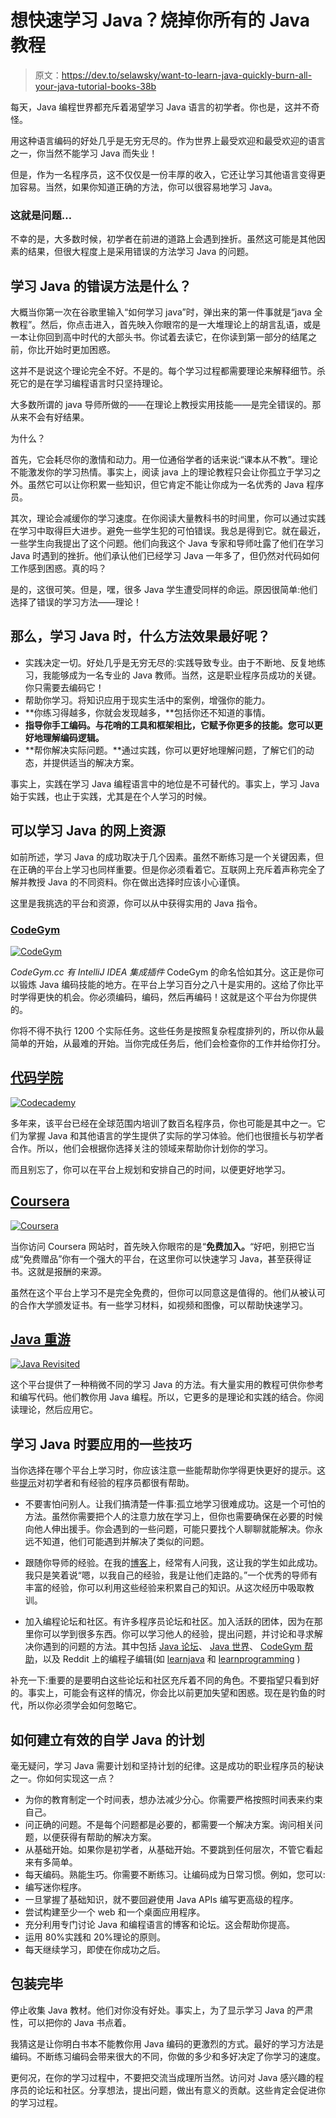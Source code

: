 # 想快速学习 Java？烧掉你所有的 Java 教程

> 原文：<https://dev.to/selawsky/want-to-learn-java-quickly-burn-all-your-java-tutorial-books-38b>

每天，Java 编程世界都充斥着渴望学习 Java 语言的初学者。你也是，这并不奇怪。

用这种语言编码的好处几乎是无穷无尽的。作为世界上最受欢迎和最受欢迎的语言之一，你当然不能学习 Java 而失业！

但是，作为一名程序员，这不仅仅是一份丰厚的收入，它还让学习其他语言变得更加容易。当然，如果你知道正确的方法，你可以很容易地学习 Java。

### 这就是问题…

不幸的是，大多数时候，初学者在前进的道路上会遇到挫折。虽然这可能是其他因素的结果，但很大程度上是采用错误的方法学习 Java 的问题。

## 学习 Java 的错误方法是什么？

大概当你第一次在谷歌里输入“如何学习 java”时，弹出来的第一件事就是“java 全教程”。然后，你点击进入，首先映入你眼帘的是一大堆理论上的胡言乱语，或是一本让你回到高中时代的大部头书。你试着去读它，在你读到第一部分的结尾之前，你比开始时更加困惑。

这并不是说这个理论完全不好。不是的。每个学习过程都需要理论来解释细节。杀死它的是在学习编程语言时只坚持理论。

大多数所谓的 java 导师所做的——在理论上教授实用技能——是完全错误的。那从来不会有好结果。

为什么？

首先，它会耗尽你的激情和动力。用一位通俗学者的话来说:“课本从不教”。理论不能激发你的学习热情。事实上，阅读 java 上的理论教程只会让你孤立于学习之外。虽然它可以让你积累一些知识，但它肯定不能让你成为一名优秀的 Java 程序员。

其次，理论会减缓你的学习速度。在你阅读大量教科书的时间里，你可以通过实践在学习中取得巨大进步。避免一些学生犯的可怕错误。我总是得到它。就在最近，一些学生向我提出了这个问题。他们向我这个 Java 专家和导师吐露了他们在学习 Java 时遇到的挫折。他们承认他们已经学习 Java 一年多了，但仍然对代码如何工作感到困惑。真的吗？

是的，这很可笑。但是，嘿，很多 Java 学生遭受同样的命运。原因很简单:他们选择了错误的学习方法——理论！

## 那么，学习 Java 时，什么方法效果最好呢？

*   实践决定一切。好处几乎是无穷无尽的:实践导致专业。由于不断地、反复地练习，我能够成为一名专业的 Java 教师。当然，这是职业程序员成功的关键。你只需要去编码它！
*   帮助你学习。将知识应用于现实生活中的案例，增强你的能力。
*   **你练习得越多，你就会发现越多，**包括你还不知道的事情。
*   **指导你手工编码。与花哨的工具和框架相比，它赋予你更多的技能。您可以更好地理解编码逻辑。**
*   **帮你解决实际问题。**通过实践，你可以更好地理解问题，了解它们的动态，并提供适当的解决方案。

事实上，实践在学习 Java 编程语言中的地位是不可替代的。事实上，学习 Java 始于实践，也止于实践，尤其是在个人学习的时候。

## 可以学习 Java 的网上资源

如前所述，学习 Java 的成功取决于几个因素。虽然不断练习是一个关键因素，但在正确的平台上学习也同样重要。但是你必须看着它。互联网上充斥着声称完全了解并教授 Java 的不同资料。你在做出选择时应该小心谨慎。

这里是我挑选的平台和资源，你可以从中获得实用的 Java 指令。

### [CodeGym](https://codegym.cc/)

[![CodeGym](img/74915fb2edb83b5c701237ce2f8865b2.png "CodeGym")](https://res.cloudinary.com/practicaldev/image/fetch/s--hvDgIYbS--/c_limit%2Cf_auto%2Cfl_progressive%2Cq_auto%2Cw_880/https://miro.medium.com/max/630/1%2A0ghVc5UCwSo_lw0ymv4BuQ.jpeg)

*CodeGym.cc 有 IntelliJ IDEA 集成插件*
CodeGym 的命名恰如其分。这正是你可以锻炼 Java 编码技能的地方。在平台上学习百分之八十是实用的。这给了你比平时学得更快的机会。你必须编码，编码，然后再编码！这就是这个平台为你提供的。

你将不得不执行 1200 个实际任务。这些任务是按照复杂程度排列的，所以你从最简单的开始，从最难的开始。当你完成任务后，他们会检查你的工作并给你打分。

## [代码学院](https://www.codecademy.com/catalog/language/java)

[![Codecademy](img/6b0bb5f7e678ac501560142b97a0115a.png "Codecademy")](https://res.cloudinary.com/practicaldev/image/fetch/s--QvxeuCrj--/c_limit%2Cf_auto%2Cfl_progressive%2Cq_auto%2Cw_880/https://miro.medium.com/max/630/1%2A5-oWQrpgayt00c5M5V_7RA.png)

多年来，该平台已经在全球范围内培训了数百名程序员，你也可能是其中之一。它们为掌握 Java 和其他语言的学生提供了实际的学习体验。他们也很擅长与初学者合作。所以，他们会根据你选择关注的领域来帮助你计划你的学习。

而且别忘了，你可以在平台上规划和安排自己的时间，以便更好地学习。

## [Coursera](https://www.coursera.org/courses?query=java&)

[![Coursera](img/4ee189914565873293683cc2c65d5786.png "Coursera")](https://res.cloudinary.com/practicaldev/image/fetch/s--QSn0qf2L--/c_limit%2Cf_auto%2Cfl_progressive%2Cq_auto%2Cw_880/https://miro.medium.com/max/630/1%2AbInpsnfLgkM3nNRCfb7yrw.png)

当你访问 Coursera 网站时，首先映入你眼帘的是“**免费加入。**“好吧，别把它当成“免费赠品”你有一个强大的平台，在这里你可以快速学习 Java，甚至获得证书。这就是报酬的来源。

虽然在这个平台上学习不是完全免费的，但你可以同意这是值得的。他们从被认可的合作大学颁发证书。有一些学习材料，如视频和图像，可以帮助快速学习。

## [Java 重游](https://javarevisited.blogspot.com/)

[![Java Revisited](img/77301e836fe2e3bb2dd0080106d1b707.png "Java Revisited")](https://res.cloudinary.com/practicaldev/image/fetch/s--lEpFk51f--/c_limit%2Cf_auto%2Cfl_progressive%2Cq_auto%2Cw_880/https://miro.medium.com/max/630/1%2AmEXHlmg_ieFLrOwH5k8Oew.png)

这个平台提供了一种稍微不同的学习 Java 的方法。有大量实用的教程可供你参考和编写代码。他们教你用 Java 编程。所以，它更多的是理论和实践的结合。你阅读理论，然后应用它。

## 学习 Java 时要应用的一些技巧

当你选择在哪个平台上学习时，你应该注意一些能帮助你学得更快更好的提示。这些[提示](https://javarevisited.blogspot.com/2018/05/10-tips-to-become-better-java-developer.html#axzz5jwmmAbXI)对初学者和有经验的程序员都很有帮助。

*   不要害怕问别人。让我们搞清楚一件事:孤立地学习很难成功。这是一个可怕的方法。虽然你需要把个人的注意力放在学习上，但你也需要确保在必要的时候向他人伸出援手。你会遇到的一些问题，可能只要找个人聊聊就能解决。你永远不知道，他们可能遇到并解决了类似的问题。

*   跟随你导师的经验。在我的[博客](https://medium.com/@johnnythecoder)上，经常有人问我，这让我的学生如此成功。我只是笑着说“嗯，以我自己的经验，我是让他们走路的。”一个优秀的导师有丰富的经验，你可以利用这些经验来积累自己的知识。从这次经历中吸取教训。

*   加入编程论坛和社区。有许多程序员论坛和社区。加入活跃的团体，因为在那里你可以学到很多东西。你可以学习他人的经验，提出问题，并讨论和寻求解决你遇到的问题的方法。其中包括 [Java 论坛](http://www.javaprogrammingforums.com/)、 [Java 世界](https://www.javaworld.com/)、 [CodeGym 帮助](https://codegym.cc/help)，以及 Reddit 上的编程子编辑(如 [learnjava](https://www.reddit.com/r/learnjava/) 和 [learnprogramming](https://www.reddit.com/r/learnprogramming/) )

补充一下:重要的是要明白这些论坛和社区充斥着不同的角色。不要指望只看到好的。事实上，可能会有这样的情况，你会比以前更加失望和困惑。现在是钓鱼的时代，所以你必须学会如何忽略它。

## 如何建立有效的自学 Java 的计划

毫无疑问，学习 Java 需要计划和坚持计划的纪律。这是成功的职业程序员的秘诀之一。你如何实现这一点？

*   为你的教育制定一个时间表，想办法减少分心。你需要严格按照时间表来约束自己。
*   问正确的问题。不是每个问题都是必要的，都需要一个解决方案。询问相关问题，以便获得有帮助的解决方案。
*   从基础开始。如果你是初学者，从基础开始。不要跳到任何层次，不管它看起来有多简单。
*   每天编码。熟能生巧。你需要不断练习。让编码成为日常习惯。例如，您可以:
*   编写迷你程序。
*   一旦掌握了基础知识，就不要回避使用 Java APIs 编写更高级的程序。
*   尝试构建至少一个 web 和一个桌面应用程序。
*   充分利用专门讨论 Java 和编程语言的博客和论坛。这会帮助你提高。
*   运用 80%实践和 20%理论的原则。
*   每天继续学习，即使在你成功之后。

## 包装完毕

停止收集 Java 教材。他们对你没有好处。事实上，为了显示学习 Java 的严肃性，可以把你的 Java 书点着。

我猜这是让你明白书本不能教你用 Java 编码的更激烈的方式。最好的学习方法是编码。不断练习编码会带来很大的不同，你做的多少和多好决定了你学习的速度。

更何况，在你的学习过程中，不要把交流当成理所当然。访问对 Java 感兴趣的程序员的论坛和社区。分享想法，提出问题，做出有意义的贡献。这些肯定会促进你的学习过程。